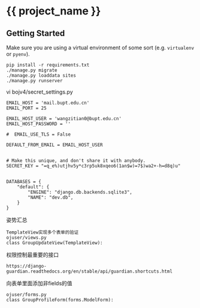 # {{ project_name }}

## Getting Started

Make sure you are using a virtual environment of some sort (e.g. `virtualenv` or
`pyenv`).

```
pip install -r requirements.txt
./manage.py migrate
./manage.py loaddata sites
./manage.py runserver
```

vi bojv4/secret_settings.py

```
EMAIL_HOST = 'mail.bupt.edu.cn'
EMAIL_PORT = 25

EMAIL_HOST_USER = 'wangzitian0@bupt.edu.cn'
EMAIL_HOST_PASSWORD = ''

#  EMAIL_USE_TLS = False

DEFAULT_FROM_EMAIL = EMAIL_HOST_USER


# Make this unique, and don't share it with anybody.
SECRET_KEY = "=q_e%)utjhv5y*c3rp5uk8xqeo6(1an$w)=7$)wa2+-h=d8q)u"


DATABASES = {
    "default": {
        "ENGINE": "django.db.backends.sqlite3",
        "NAME": "dev.db",
    }
}
```

姿势汇总
```
TemplateView实现多个表单的验证
ojuser/views.py
class GroupUpdateView(TemplateView):
```
权限控制最重要的接口
```
https://django-guardian.readthedocs.org/en/stable/api/guardian.shortcuts.html
```
向表单里面添加非fields的值
```
ojuser/forms.py
class GroupProfileForm(forms.ModelForm):
```
